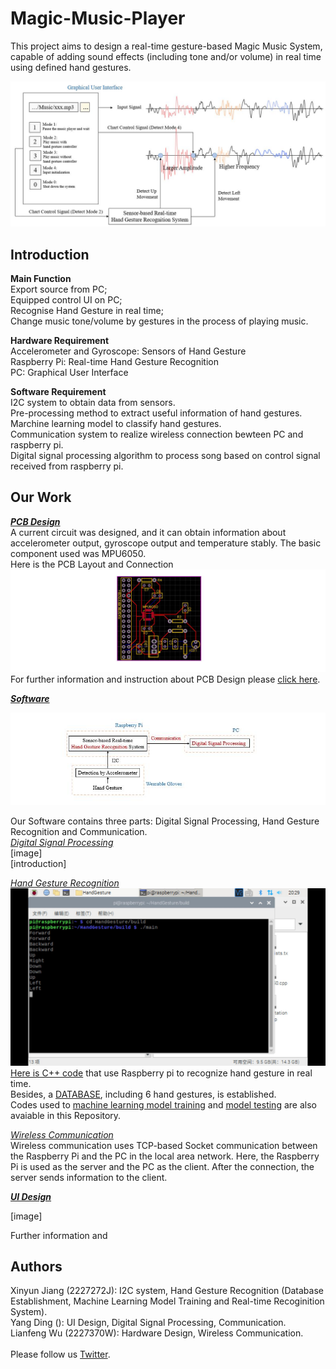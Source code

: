 Magic-Music-Player
==
This project aims to design a real-time gesture-based Magic Music System, capable of adding sound effects (including tone and/or volume) in real time using defined hand gestures.<br>

![](https://github.com/Real-time-embedded10/Magic-Music-Player/blob/master/Image/Gesture%20Based%20Music%20Player.jpg) 

Introduction
--
**Main Function**<br>
Export source from PC; <br>
Equipped control UI on PC; <br>
Recognise Hand Gesture in real time; <br>
Change music tone/volume by gestures in the process of playing music.<br>

**Hardware Requirement**<br>
Accelerometer and Gyroscope: Sensors of Hand Gesture <br>
Raspberry Pi: Real-time Hand Gesture Recognition <br>
PC: Graphical User Interface<br>

**Software Requirement**<br>
I2C system to obtain data from sensors. <br>
Pre-processing method to extract useful information of hand gestures. <br>
Marchine learning model to classify hand gestures.<br>
Communication system to realize wireless connection bewteen PC and raspberry pi.<br>
Digital signal processing algorithm to process song based on control signal received from raspberry pi.<br>

Our Work
--
[***PCB Design***](https://github.com/Real-time-embedded10/Magic-Music-Player/tree/master/Hardware)<br>
A current circuit was designed, and it can obtain information about accelerometer output, gyroscope output and temperature stably. The basic component used was MPU6050.<br>
Here is the PCB Layout and Connection<br>
![](https://github.com/Real-time-embedded10/Magic-Music-Player/blob/master/Image/PCB_design.jpg)<br>
For further information and instruction about PCB Design please [click here](https://github.com/Real-time-embedded10/Magic-Music-Player/tree/master/Hardware).

[***Software***](https://github.com/Real-time-embedded10/Magic-Music-Player/tree/master/Software)<br>

![](https://github.com/Real-time-embedded10/Magic-Music-Player/blob/master/Image/Software.jpg)<br>

Our Software contains three parts: Digital Signal Processing, Hand Gesture Recognition and Communication.<br>
[*Digital Signal Processing*](https://github.com/Real-time-embedded10/Magic-Music-Player/tree/master/Software/Digital%20Signal%20Processing)<br>
[image]<br>
[introduction]<br>

[*Hand Gesture Recognition*](https://github.com/Real-time-embedded10/Magic-Music-Player/tree/master/Software/Hand%20Gesture%20Recognition)<br>
![](https://github.com/Real-time-embedded10/Magic-Music-Player/blob/master/Image/HandGesture_Result.jpg)<br>
[Here is C++ code](https://github.com/Real-time-embedded10/Magic-Music-Player/tree/master/Software/Hand%20Gesture%20Recognition/Real%20Time%20Recognition%20System) that use Raspberry pi to recognize hand gesture in real time. <br>
Besides, a [DATABASE](https://github.com/Real-time-embedded10/Magic-Music-Player/tree/master/Software/Hand%20Gesture%20Recognition/DATABASE), including 6 hand gestures, is established. <br>
Codes used to [machine learning model training](https://github.com/Real-time-embedded10/Magic-Music-Player/tree/master/Software/Hand%20Gesture%20Recognition/Software%20Used%20in%20Database%20Establishment) and [model testing](https://github.com/Real-time-embedded10/Magic-Music-Player/tree/master/Software/Hand%20Gesture%20Recognition/Software%20Used%20in%20Testing) are also avaiable in this Repository.<br>

[*Wireless Communication*](https://github.com/Real-time-embedded10/Magic-Music-Player/tree/master/Software/Wireless%20Communication)<br>
Wireless communication uses TCP-based Socket communication between the Raspberry Pi and the PC in the local area network. Here, the Raspberry Pi is used as the server and the PC as the client. After the connection, the server sends information to the client.<br>

[***UI Design***](https://github.com/Real-time-embedded10/Magic-Music-Player/tree/master/UI%20software)<br>

[image]<br>

Further information and 

Authors
--
Xinyun Jiang (2227272J): I2C system, Hand Gesture Recognition (Database Establishment, Machine Learning Model Training and Real-time Recoginition System).<br>
Yang Ding (): UI Design, Digital Signal Processing, Communication.<br>
Lianfeng Wu (2227370W): Hardware Design, Wireless Communication. <br>
<br>
Please follow us [Twitter](https://twitter.com/MusicTeam10).<br>



